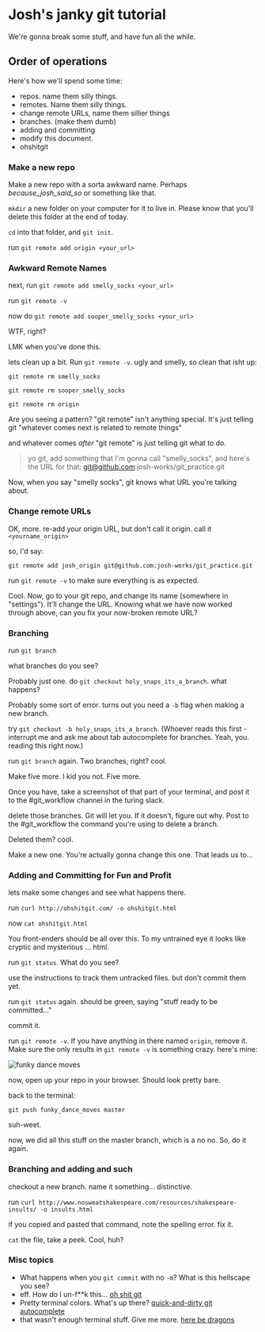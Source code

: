 # Josh's janky git tutorial

We're gonna break some stuff, and have fun all the while.

## Order of operations

Here's how we'll spend some time:
- repos. name them silly things.
- remotes. Name them silly things.
- change remote URLs, name them sillier things
- branches. (make them dumb)
- adding and committing
- modify this document.
- ohshitgit

### Make a new repo

Make a new repo with a sorta awkward name. Perhaps _because_josh_said_so_ or something like that.

`mkdir` a new folder on your computer for it to live in. Please know that you'll delete this folder at the end of today.

`cd` into that folder, and `git init`.

run `git remote add origin <your_url>`

### Awkward Remote Names

next, run `git remote add smelly_socks <your_url>`

run `git remote -v`

now do `git remote add sooper_smelly_socks <your_url>`

WTF, right?

LMK when you've done this.

lets clean up a bit. Run `git remote -v`. ugly and smelly, so clean that isht up:

`git remote rm smelly_socks`

`git remote rm sooper_smelly_socks`

`git remote rm origin`

Are you seeing a pattern? "git remote" isn't anything special. It's just telling git "whatever comes next is related to remote things"

and whatever comes _after_ "git remote" is just telling git what to do.

> yo git, add something that I'm gonna call "smelly_socks", and here's the URL for that: git@github.com:josh-works/git_practice.git

Now, when you say "smelly socks", git knows what URL you're talking about.

### Change remote URLs

OK, more. re-add your origin URL, but don't call it origin. call it `<yourname_origin>`

so, I'd say:

`git remote add josh_origin git@github.com:josh-works/git_practice.git`

run `git remote -v` to make sure everything is as expected.

Cool. Now, go to your git repo, and change its name (somewhere in "settings"). It'll change the URL. Knowing what we have now worked through above, can you fix your now-broken remote URL?

### Branching

run `git branch`

what branches do you see?

Probably just one. do `git checkout holy_snaps_its_a_branch`. what happens?

Probably some sort of error. turns out you need a `-b` flag when making a new branch.

try `git checkout -b holy_snaps_its_a_branch`. (Whoever reads this first - interrupt me and ask me about tab autocomplete for branches. Yeah, you. reading this right now.)

run `git branch` again. Two branches, right? cool.

Make five more. I kid you not. Five more.

Once you have, take a screenshot of that part of your terminal, and post it to the #git_workflow channel in the turing slack.

delete those branches. Git will let you. If it doesn't, figure out why. Post to the #git_workflow the command you're using to delete a branch.

Deleted them? cool.

Make a new one. You're actually gonna change this one. That leads us to...

### Adding and Committing for Fun and Profit

lets make some changes and see what happens there.

run `curl http://ohshitgit.com/ -o ohshitgit.html`

now `cat ohshitgit.html`

You front-enders should be all over this. To my untrained eye it looks like cryptic and mysterious ... html.

run `git status`. What do you see?

use the instructions to track them untracked files. but don't commit them yet.

run `git status` again. should be green, saying "stuff ready to be committed..."

commit it.

run `git remote -v`. If you have anything in there named `origin`, remove it. Make sure the only results in `git remote -v` is something crazy. here's mine:

![funky dance moves](https://cl.ly/1k1l1n1E2u3S/1____turing_spikes_git_practice__bash_.jpg)

now, open up your repo in your browser. Should look pretty bare.

back to the terminal:

`git push funky_dance_moves master`

suh-weet.

now, we did all this stuff on the master branch, which is a no no. So, do it again.

### Branching and adding and such

checkout a new branch. name it something... distinctive.

run `curl http://www.nosweatshakespeare.com/resources/shakespeare-insults/ -o insults.html`

if you copied and pasted that command, note the spelling error. fix it.

`cat` the file, take a peek. Cool, huh?








### Misc topics

- What happens when you `git commit` with no `-m`? What is this hellscape you see?
- eff. How do I un-f**k this... [oh shit git](http://ohshitgit.com/)
- Pretty terminal colors. What's up there? [quick-and-dirty git autocomplete](https://gist.github.com/josh-works/83fc75e684b4dd2d52b385a67ced4d9b)
- that wasn't enough terminal stuff. Give me more. [here be dragons](https://gist.github.com/josh-works/7f2e6c82d22dca6e9fbc029c8b17703d)
